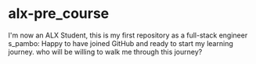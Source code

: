# alx-pre_course
I'm now an ALX Student, this is my first repository as a full-stack engineer
s_pambo: Happy to have joined GitHub and ready to start my learning journey.
who will be willing to walk me through this journey?
